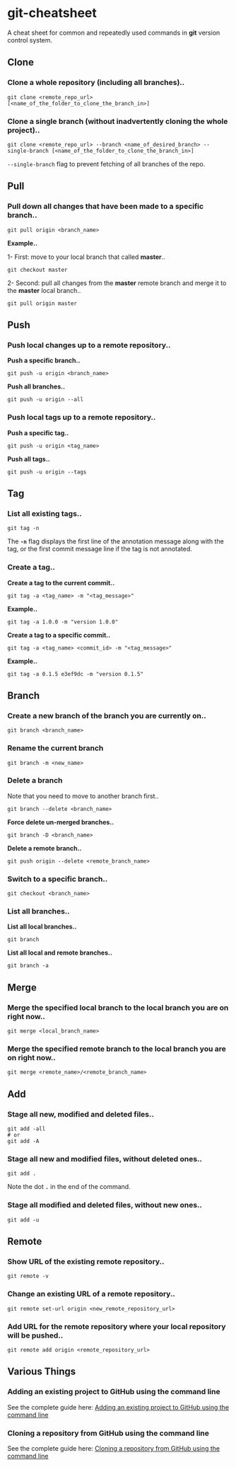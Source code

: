 # git-cheatsheet
A cheat sheet for common and repeatedly used commands in **git** version control system.

## Clone

### Clone a whole repository (including all branches)..

```
git clone <remote_repo_url> [<name_of_the_folder_to_clone_the_branch_in>]
```

### Clone a single branch (without inadvertently cloning the whole project)..

```
git clone <remote_repo_url> --branch <name_of_desired_branch> --single-branch [<name_of_the_folder_to_clone_the_branch_in>]
```
`--single-branch` flag to prevent fetching of all branches of the repo.

## Pull

### Pull down all changes that have been made to a specific branch..

```
git pull origin <branch_name>
```

**Example..**

1- First: move to your local branch that called **master**..

```
git checkout master
```

2- Second: pull all changes from the **master** remote branch and merge it to the **master** local branch..

```
git pull origin master
```

## Push

### Push local changes up to a remote repository..

**Push a specific branch..**

```
git push -u origin <branch_name>
```

**Push all branches..**

```
git push -u origin --all
```

### Push local tags up to a remote repository..

**Push a specific tag..**

```
git push -u origin <tag_name>
```

**Push all tags..**

```
git push -u origin --tags
```

## Tag

### List all existing tags..

```
git tag -n
```
The **`-n`** flag displays the first line of the annotation message along with the tag, or the first commit message line if the tag is not annotated.

### Create a tag..

**Create a tag to the current commit..**

```
git tag -a <tag_name> -m "<tag_message>"
```

**Example..**

```
git tag -a 1.0.0 -m "version 1.0.0"
```

**Create a tag to a specific commit..**

```
git tag -a <tag_name> <commit_id> -m "<tag_message>"
```

**Example..**

```
git tag -a 0.1.5 e3ef9dc -m "version 0.1.5"
```

## Branch

### Create a new branch of the branch you are currently on..

```
git branch <branch_name>
```


### Rename the current branch
```
git branch -m <new_name>
```

### Delete a branch

Note that you need to move to another branch first..

```
git branch --delete <branch_name>
```

**Force delete un-merged branches..**

```
git branch -D <branch_name>
```

**Delete a remote branch..**

```
git push origin --delete <remote_branch_name>
```


### Switch to a specific branch..

```
git checkout <branch_name>
```

### List all branches..

**List all local branches..**

```
git branch
```

**List all local and remote branches..**

```
git branch -a
```

## Merge

### Merge the specified local branch to the local branch you are on right now..

```
git merge <local_branch_name>
```

### Merge the specified remote branch to the local branch you are on right now..

```
git merge <remote_name>/<remote_branch_name>
```

## Add

### Stage all new, modified and deleted files..

```
git add -all
# or
git add -A
```

### Stage all new and modified files, without deleted ones..

```
git add .
```
Note the dot **`.`** in the end of the command.

### Stage all modified and deleted files, without new ones..

```
git add -u
```

## Remote

### Show URL of the existing remote repository..

```
git remote -v
```

### Change an existing URL of a remote repository..

```
git remote set-url origin <new_remote_repository_url>
```

### Add URL for the remote repository where your local repository will be pushed..

```
git remote add origin <remote_repository_url>
```

## Various Things

### Adding an existing project to GitHub using the command line
See the complete guide here: [Adding an existing project to GitHub using the command line](https://help.github.com/articles/adding-an-existing-project-to-github-using-the-command-line/)


### Cloning a repository from GitHub using the command line
See the complete guide here: [Cloning a repository from GitHub using the command line](https://help.github.com/articles/cloning-a-repository)
